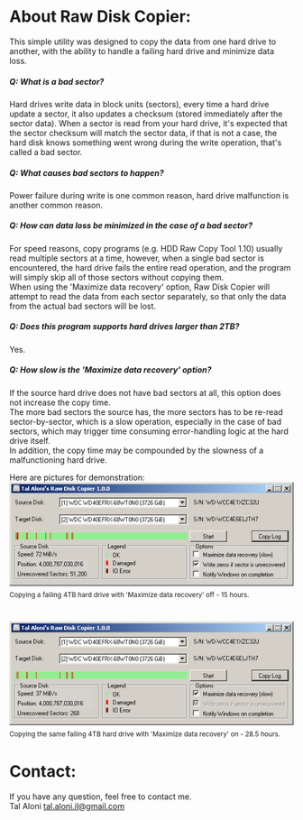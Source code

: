 About Raw Disk Copier:
==========================
This simple utility was designed to copy the data from one hard drive to another, with the ability to handle a failing hard drive and minimize data loss.  

##### Q: What is a bad sector?  
Hard drives write data in block units (sectors), every time a hard drive update a sector, it also updates a checksum (stored immediately after the sector data). When a sector is read from your hard drive, it's expected that the sector checksum will match the sector data, if that is not a case, the hard disk knows something went wrong during the write operation, that's called a bad sector.  

##### Q: What causes bad sectors to happen?  
Power failure during write is one common reason, hard drive malfunction is another common reason.  

##### Q: How can data loss be minimized in the case of a bad sector?  
For speed reasons, copy programs (e.g. HDD Raw Copy Tool 1.10) usually read multiple sectors at a time, however, when a single bad sector is encountered, the hard drive fails the entire read operation, and the program will simply skip all of those sectors without copying them.  
When using the 'Maximize data recovery' option, Raw Disk Copier will attempt to read the data from each sector separately, so that only the data from the actual bad sectors will be lost.  

##### Q: Does this program supports hard drives larger than 2TB?  
Yes.  

##### Q: How slow is the 'Maximize data recovery' option?  
If the source hard drive does not have bad sectors at all, this option does not increase the copy time.  
The more bad sectors the source has, the more sectors has to be re-read sector-by-sector, which is a slow operation, especially in the case of bad sectors, which may trigger time consuming error-handling logic at the hard drive itself.  
In addition, the copy time may be compounded by the slowness of a malfunctioning hard drive.  

Here are pictures for demonstration:  
![Raw Disk Copier - Quick](RawDiskCopier-Quick.png)  
<sub>Copying a failing 4TB hard drive with 'Maximize data recovery' off - 15 hours.<sub>  
<br />

![Raw Disk Copier - Maximum data recovery](RawDiskCopier-MaxDataRecovery.png)  
<sub>Copying the same failing 4TB hard drive with 'Maximize data recovery' on - 28.5 hours.<sub>  

Contact:
========
If you have any question, feel free to contact me.  
Tal Aloni <tal.aloni.il@gmail.com>
